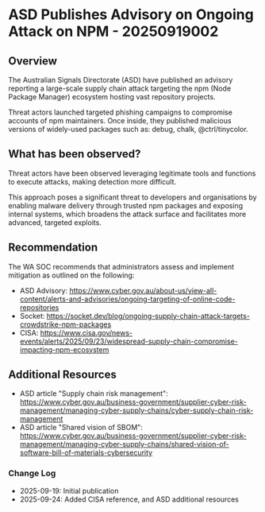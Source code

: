 # ASD Publishes Advisory on Ongoing Attack on NPM - 20250919002

## Overview

The Australian Signals Directorate (ASD) have published an advisory reporting a large-scale supply chain attack targeting the npm (Node Package Manager) ecosystem hosting vast repository projects.

Threat actors launched targeted phishing campaigns to compromise accounts of npm maintainers. Once inside, they published malicious versions of widely-used packages such as: debug, chalk, @ctrl/tinycolor.

## What has been observed?

Threat actors have been observed leveraging legitimate tools and functions to execute attacks, making detection more difficult.

This approach poses a significant threat to developers and organisations by enabling malware delivery through trusted npm packages and exposing internal systems, which broadens the attack surface and facilitates more advanced, targeted exploits.

## Recommendation

The WA SOC recommends that administrators assess and implement mitigation as outlined on the following:

- ASD Advisory: <https://www.cyber.gov.au/about-us/view-all-content/alerts-and-advisories/ongoing-targeting-of-online-code-repositories>
- Socket: <https://socket.dev/blog/ongoing-supply-chain-attack-targets-crowdstrike-npm-packages>
- CISA: <https://www.cisa.gov/news-events/alerts/2025/09/23/widespread-supply-chain-compromise-impacting-npm-ecosystem>

## Additional Resources

- ASD article "Supply chain risk management": <https://www.cyber.gov.au/business-government/supplier-cyber-risk-management/managing-cyber-supply-chains/cyber-supply-chain-risk-management>
- ASD article "Shared vision of SBOM": <https://www.cyber.gov.au/business-government/supplier-cyber-risk-management/managing-cyber-supply-chains/shared-vision-of-software-bill-of-materials-cybersecurity>

### Change Log

- 2025-09-19: Initial publication
- 2025-09-24: Added CISA reference, and ASD additional resources
